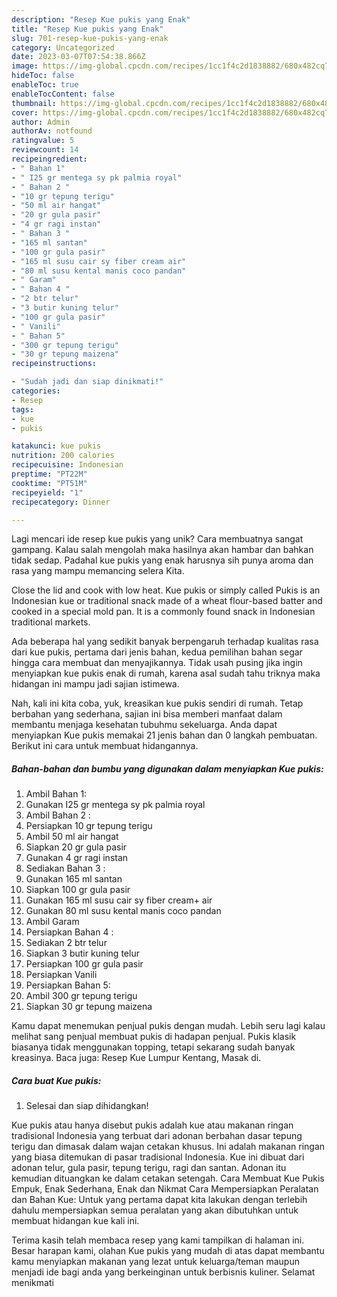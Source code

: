 ```yaml
---
description: "Resep Kue pukis yang Enak"
title: "Resep Kue pukis yang Enak"
slug: 701-resep-kue-pukis-yang-enak
category: Uncategorized
date: 2023-03-07T07:54:38.866Z
image: https://img-global.cpcdn.com/recipes/1cc1f4c2d1838882/680x482cq70/kue-pukis-foto-resep-utama.jpg
hideToc: false
enableToc: true
enableTocContent: false
thumbnail: https://img-global.cpcdn.com/recipes/1cc1f4c2d1838882/680x482cq70/kue-pukis-foto-resep-utama.jpg
cover: https://img-global.cpcdn.com/recipes/1cc1f4c2d1838882/680x482cq70/kue-pukis-foto-resep-utama.jpg
author: Admin
authorAv: notfound
ratingvalue: 5
reviewcount: 14
recipeingredient:
- " Bahan 1"
- " I25 gr mentega sy pk palmia royal"
- " Bahan 2 "
- "10 gr tepung terigu"
- "50 ml air hangat"
- "20 gr gula pasir"
- "4 gr ragi instan"
- " Bahan 3 "
- "165 ml santan"
- "100 gr gula pasir"
- "165 ml susu cair sy fiber cream air"
- "80 ml susu kental manis coco pandan"
- " Garam"
- " Bahan 4 "
- "2 btr telur"
- "3 butir kuning telur"
- "100 gr gula pasir"
- " Vanili"
- " Bahan 5"
- "300 gr tepung terigu"
- "30 gr tepung maizena"
recipeinstructions:

- "Sudah jadi dan siap dinikmati!"
categories:
- Resep
tags:
- kue
- pukis

katakunci: kue pukis 
nutrition: 200 calories
recipecuisine: Indonesian
preptime: "PT22M"
cooktime: "PT51M"
recipeyield: "1"
recipecategory: Dinner

---
```





Lagi mencari ide resep kue pukis yang unik? Cara membuatnya sangat gampang. Kalau salah mengolah maka hasilnya akan hambar dan bahkan tidak sedap. Padahal kue pukis yang enak harusnya sih punya aroma dan rasa yang mampu memancing selera Kita.





Close the lid and cook with low heat. Kue pukis or simply called Pukis is an Indonesian kue or traditional snack made of a wheat flour-based batter and cooked in a special mold pan. It is a commonly found snack in Indonesian traditional markets.

Ada beberapa hal yang sedikit banyak berpengaruh terhadap kualitas rasa dari kue pukis, pertama dari jenis bahan, kedua pemilihan bahan segar hingga cara membuat dan menyajikannya. Tidak usah pusing jika ingin menyiapkan kue pukis enak di rumah, karena asal sudah tahu triknya maka hidangan ini mampu jadi sajian istimewa.






Nah, kali ini kita coba, yuk, kreasikan kue pukis sendiri di rumah. Tetap berbahan yang sederhana, sajian ini bisa memberi manfaat dalam membantu menjaga kesehatan tubuhmu sekeluarga. Anda dapat menyiapkan Kue pukis memakai 21 jenis bahan dan 0 langkah pembuatan. Berikut ini cara untuk membuat hidangannya.

<!--inarticleads1-->

##### Bahan-bahan dan bumbu yang digunakan dalam menyiapkan Kue pukis:

1. Ambil  Bahan 1:
1. Gunakan  I25 gr mentega sy pk palmia royal
1. Ambil  Bahan 2 :
1. Persiapkan 10 gr tepung terigu
1. Ambil 50 ml air hangat
1. Siapkan 20 gr gula pasir
1. Gunakan 4 gr ragi instan
1. Sediakan  Bahan 3 :
1. Gunakan 165 ml santan
1. Siapkan 100 gr gula pasir
1. Gunakan 165 ml susu cair sy fiber cream+ air
1. Gunakan 80 ml susu kental manis coco pandan
1. Ambil  Garam
1. Persiapkan  Bahan 4 :
1. Sediakan 2 btr telur
1. Siapkan 3 butir kuning telur
1. Persiapkan 100 gr gula pasir
1. Persiapkan  Vanili
1. Persiapkan  Bahan 5:
1. Ambil 300 gr tepung terigu
1. Siapkan 30 gr tepung maizena


Kamu dapat menemukan penjual pukis dengan mudah. Lebih seru lagi kalau melihat sang penjual membuat pukis di hadapan penjual. Pukis klasik biasanya tidak menggunakan topping, tetapi sekarang sudah banyak kreasinya. Baca juga: Resep Kue Lumpur Kentang, Masak di. 

<!--inarticleads2-->

##### Cara buat Kue pukis:


1. Selesai dan siap dihidangkan!

Kue pukis atau hanya disebut pukis adalah kue atau makanan ringan tradisional Indonesia yang terbuat dari adonan berbahan dasar tepung terigu dan dimasak dalam wajan cetakan khusus. Ini adalah makanan ringan yang biasa ditemukan di pasar tradisional Indonesia. Kue ini dibuat dari adonan telur, gula pasir, tepung terigu, ragi dan santan. Adonan itu kemudian dituangkan ke dalam cetakan setengah. Cara Membuat Kue Pukis Empuk, Enak Sederhana, Enak dan Nikmat Cara Mempersiapkan Peralatan dan Bahan Kue: Untuk yang pertama dapat kita lakukan dengan terlebih dahulu mempersiapkan semua peralatan yang akan dibutuhkan untuk membuat hidangan kue kali ini. 

Terima kasih telah membaca resep yang kami tampilkan di halaman ini. Besar harapan kami, olahan Kue pukis yang mudah di atas dapat membantu kamu menyiapkan makanan yang lezat untuk keluarga/teman maupun menjadi ide bagi anda yang berkeinginan untuk berbisnis kuliner. Selamat menikmati
